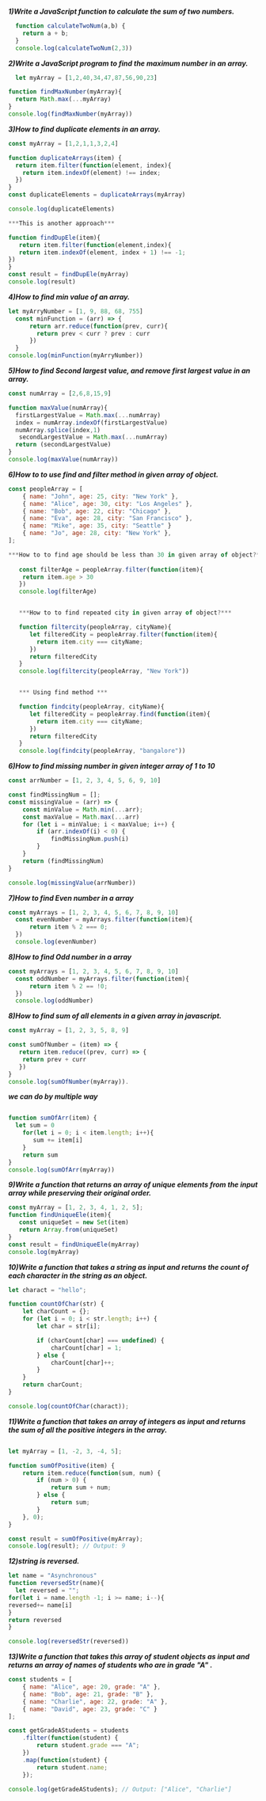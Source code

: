 ***1)Write a JavaScript function to calculate the sum of two numbers.*** 
``` js
  function calculateTwoNum(a,b) {
    return a + b;
  }
  console.log(calculateTwoNum(2,3))
```

***2)Write a JavaScript program to find the maximum number in an array.***
``` js
  let myArray = [1,2,40,34,47,87,56,90,23]

function findMaxNumber(myArray){
  return Math.max(...myArray)
}
console.log(findMaxNumber(myArray))
```

***3)How to find duplicate elements in an array.***
``` js
const myArray = [1,2,1,1,3,2,4]

function duplicateArrays(item) {
  return item.filter(function(element, index){
    return item.indexOf(element) !== index;
  })
}
const duplicateElements = duplicateArrays(myArray)

console.log(duplicateElements)

***This is another approach*** 

function findDupEle(item){
   return item.filter(function(element,index){
   return item.indexOf(element, index + 1) !== -1;
})
}
const result = findDupEle(myArray)
console.log(result)
```


***4)How to find min value of an array.***
``` js
let myArryNumber = [1, 9, 88, 68, 755]
  const minFunction = (arr) => {
      return arr.reduce(function(prev, curr){
        return prev < curr ? prev : curr
      })
  }
console.log(minFunction(myArryNumber))
```

***5)How to find Second largest value, and remove first largest value in an array.***

``` js
const numArray = [2,6,8,15,9]

function maxValue(numArray){
  firstLargestValue = Math.max(...numArray)
  index = numArray.indexOf(firstLargestValue)
  numArray.splice(index,1)
   secondLargestValue = Math.max(...numArray)
  return (secondLargestValue)
}
console.log(maxValue(numArray))
```

***6)How to to use find and filter method in given array of object.***
``` js
const peopleArray = [
    { name: "John", age: 25, city: "New York" },
    { name: "Alice", age: 30, city: "Los Angeles" },
    { name: "Bob", age: 22, city: "Chicago" },
    { name: "Eva", age: 28, city: "San Francisco" },
    { name: "Mike", age: 35, city: "Seattle" }
    { name: "Jo", age: 28, city: "New York" },
];

***How to to find age should be less than 30 in given array of object?***
   
   const filterAge = peopleArray.filter(function(item){
    return item.age > 30
   })
   console.log(filterAge)


   ***How to to find repeated city in given array of object?***

   function filtercity(peopleArray, cityName){
      let filteredCity = peopleArray.filter(function(item){
        return item.city === cityName;
      })
      return filteredCity
   }
   console.log(filtercity(peopleArray, "New York"))


   *** Using find method ***

   function findcity(peopleArray, cityName){
      let filteredCity = peopleArray.find(function(item){
        return item.city === cityName;
      })
      return filteredCity
   }
   console.log(findcity(peopleArray, "bangalore"))
```

***6)How to find missing number in  given integer array of 1 to 10***

``` js
const arrNumber = [1, 2, 3, 4, 5, 6, 9, 10]

const findMissingNum = [];
const missingValue = (arr) => {
    const minValue = Math.min(...arr);
    const maxValue = Math.max(...arr)
    for (let i = minValue; i < maxValue; i++) {
        if (arr.indexOf(i) < 0) {
            findMissingNum.push(i)
        }
    }
    return (findMissingNum)
}

console.log(missingValue(arrNumber))
``` 

***7)How to find Even number in a array***

``` js
const myArrays = [1, 2, 3, 4, 5, 6, 7, 8, 9, 10]
  const evenNumber = myArrays.filter(function(item){
      return item % 2 === 0;
  })
  console.log(evenNumber)
```


***8)How to find Odd number in a array***

``` js
const myArrays = [1, 2, 3, 4, 5, 6, 7, 8, 9, 10]
  const oddNumber = myArrays.filter(function(item){
      return item % 2 == !0;
  })
  console.log(oddNumber)

```


***8)How to find sum of all elements in a given array in javascript.***

``` js
const myArray = [1, 2, 3, 5, 8, 9]

const sumOfNumber = (item) => {
   return item.reduce((prev, curr) => {
    return prev + curr
   })
}
console.log(sumOfNumber(myArray)).
```

***we can do by multiple way***

```js

function sumOfArr(item) {
  let sum = 0
    for(let i = 0; i < item.length; i++){
       sum += item[i]
    }
    return sum
}
console.log(sumOfArr(myArray))
```

***9)Write a function that returns an array of unique elements from the input array while preserving their original order.***

```js
const myArray = [1, 2, 3, 4, 1, 2, 5];
function findUniqueEle(item){
   const uniqueSet = new Set(item)
   return Array.from(uniqueSet)
}
const result = findUniqueEle(myArray)
console.log(myArray)
```
***10)Write a function that takes a string as input and returns the count of each character in the string as an object.***

```js
let charact = "hello";

function countOfChar(str) {
    let charCount = {};
    for (let i = 0; i < str.length; i++) {
        let char = str[i];

        if (charCount[char] === undefined) {
            charCount[char] = 1;
        } else {
            charCount[char]++;
        }
    }
    return charCount;  
}

console.log(countOfChar(charact));

```

***11)Write a function that takes an array of integers as input and returns the sum of all the positive integers in the array.***

```js

let myArray = [1, -2, 3, -4, 5];

function sumOfPositive(item) {
    return item.reduce(function(sum, num) {
        if (num > 0) {
            return sum + num;
        } else {
            return sum;
        }
    }, 0);
}

const result = sumOfPositive(myArray);
console.log(result); // Output: 9
```
***12)string is reversed.***

```js
let name = "Asynchronous"
function reversedStr(name){
  let reversed = "";
for(let i = name.length -1; i >= name; i--){
reversed+= name[i]
}
return reversed
}

console.log(reversedStr(reversed))
```

***13)Write a function that takes this array of student objects as input and returns an array of names of students who are in grade "A" .***

```js
const students = [
    { name: "Alice", age: 20, grade: "A" },
    { name: "Bob", age: 21, grade: "B" },
    { name: "Charlie", age: 22, grade: "A" },
    { name: "David", age: 23, grade: "C" }
];

const getGradeAStudents = students
    .filter(function(student) {
        return student.grade === "A";
    })
    .map(function(student) {
        return student.name;
    });

console.log(getGradeAStudents); // Output: ["Alice", "Charlie"]

```
